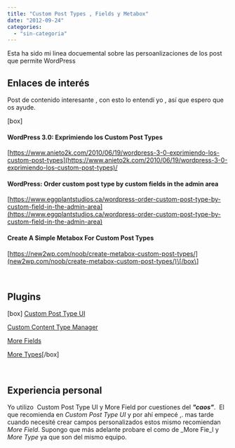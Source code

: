 ```yaml
---
title: "Custom Post Types , Fields y Metabox"
date: "2012-09-24"
categories: 
  - "sin-categoria"
---
```


Esta ha sido mi linea docuemental sobre las persoanlizaciones de los post que permite WordPress

## Enlaces de interés

Post de contenido interesante , con esto lo entendí yo , así que espero que os ayude.

\[box\]

#### WordPress 3.0: Exprimiendo los Custom Post Types

[https://www.anieto2k.com/2010/06/19/wordpress-3-0-exprimiendo-los-custom-post-types](https://www.anieto2k.com/2010/06/19/wordpress-3-0-exprimiendo-los-custom-post-types)/

#### WordPress: Order custom post type by custom fields in the admin area

[https://www.eggplantstudios.ca/wordpress-order-custom-post-type-by-custom-field-in-the-admin-area](https://www.eggplantstudios.ca/wordpress-order-custom-post-type-by-custom-field-in-the-admin-area)

#### Create A Simple Metabox For Custom Post Types

[https://new2wp.com/noob/create-metabox-custom-post-types/](new2wp.com/noob/create-metabox-custom-post-types/)\[/box\]

 

## Plugins

\[box\] [Custom Post Type UI](https://wordpress.org/extend/plugins/custom-post-type-ui/)

[Custom Content Type Manager](https://wordpress.org/extend/plugins/custom-content-type-manager/)

[More Fields](https://wordpress.org/extend/plugins/more-fields/)

[More Types](https://wordpress.org/extend/plugins/more-types/)\[/box\]

 

## Experiencia personal

Yo utilizo  Custom Post Type UI y More Field por cuestiones del _**"caos"**_.  El que recomienda en _Custom Post Type UI_ y por ahí empecé ,. mas tarde cuando necesité crear campos personalizados estos mismo recomiendan  _More Field_. Supongo que más adelante probare el como de _More Fie_l y _More Type_ ya que son del mismo equipo.
